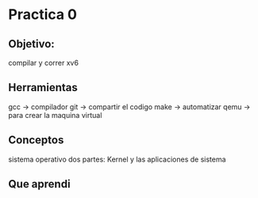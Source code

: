 # Practica 0
## Objetivo:
compilar y correr xv6

## Herramientas
gcc -> compilador
git -> compartir el codigo
make -> automatizar
qemu -> para crear la maquina virtual 

## Conceptos
sistema operativo dos partes: Kernel y las aplicaciones de sistema 

## Que aprendi


